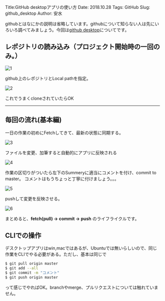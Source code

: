 Title:GitHub desktopアプリの使い方
Date: 2018.10.28
Tags: GitHub
Slug: github_desktop
Author: 安水

githubとはなにかの説明は省略しています。githubについて知らない人は先にいろいろ調べてみましょう。今回は[github desktop](https://desktop.github.com/)についてです。

## レポジトリの読み込み（プロジェクト開始時の一回のみ。）

![1]({attach}images/github_desktop_figs/2018_10_1.png)

github上のレポジトリとLocal pathを指定。

![2]({attach}images/github_desktop_figs/2018_10_2.png)

これでうまくcloneされていたらOK

---

## 毎回の流れ(基本編)

一日の作業の初めにFetchしてきて、最新の状態に同期する。

![3]({attach}images/github_desktop_figs/2018_10_3.png)

ファイルを変更、加筆すると自動的にアプリに反映される

![4]({attach}images/github_desktop_figs/2018_10_4.png)

作業の区切りがついたら左下のSummeryに適当にコメントを付け、commit to master。
コメントはもうちょっと丁寧に付けましょう。。。

![5]({attach}images/github_desktop_figs/2018_10_5.png)

pushして変更を反映させる。

![6]({attach}images/github_desktop_figs/2018_10_6.png)

まとめると、**fetch(pull) -&gt; commit -&gt; push** のライフライクルです。

## CLIでの操作

デスクトップアプリはwin,macではあるが、Ubuntuでは無いらしいので、同じ作業をCLIでやる必要がある。ただし、基本は同じで

```bash
$ git pull origin master
$ git add --all
$ git commit -m "コメント"
$ git push origin master
```

って感じでやればOK。branchやmerge、プルリクエストについては触れていません。
